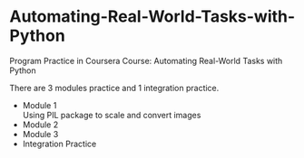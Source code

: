 # Automating-Real-World-Tasks-with-Python
Program Practice in Coursera Course:  Automating Real-World Tasks with Python 


<p>There are 3 modules practice and 1 integration practice.</p>

* Module 1<br/>
    Using PIL package to scale and convert images
* Module 2
* Module 3
* Integration Practice
